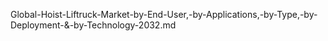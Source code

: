 Global-Hoist-Liftruck-Market-by-End-User,-by-Applications,-by-Type,-by-Deployment-&-by-Technology-2032.md
